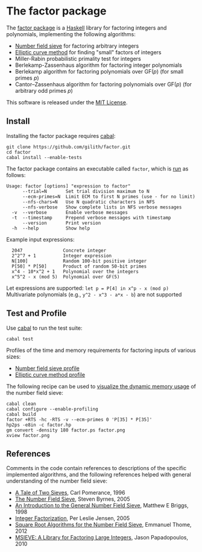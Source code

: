 The factor package
=================

The [factor package][] is a [Haskell][] library for factoring integers
and polynomials, implementing the following algorithms:

- [Number field sieve](doc/nfs-example.txt) for factoring arbitrary integers
- [Elliptic curve method](doc/ecm-example.txt) for finding "small" factors of integers
- Miller-Rabin probabilistic primality test for integers
- Berlekamp-Zassenhaus algorithm for factoring integer polynomials
- Berlekamp algorithm for factoring polynomials over GF(*p*) (for small primes *p*)
- Cantor–Zassenhaus algorithm for factoring polynomials over GF(*p*) (for arbitrary odd primes *p*)

This software is released under the [MIT License](LICENSE).

Install
-------

Installing the factor package requires [cabal][]:

    git clone https://github.com/gilith/factor.git
    cd factor
    cabal install --enable-tests

The factor package contains an executable called `factor`, which is
[run](doc/factor-usage.txt) as follows:

    Usage: factor [options] "expression to factor"
          --trial=N       Set trial division maximum to N
          --ecm-primes=N  Limit ECM to first N primes (use - for no limit)
          --nfs-chars=N   Use N quadratic characters in NFS
          --nfs-verbose   Show complete lists in NFS verbose messages
      -v  --verbose       Enable verbose messages
      -t  --timestamp     Prepend verbose messages with timestamp
          --version       Print version
      -h  --help          Show help

Example input expressions:

      2047               Concrete integer
      2^2^7 + 1          Integer expression
      N[100]             Random 100-bit positive integer
      P[50] * P[50]      Product of random 50-bit primes
      x^4 - 10*x^2 + 1   Polynomial over the integers
      x^5^2 - x (mod 5)  Polynomial over GF(5)

Let expressions are supported: `let p = P[4] in x^p - x (mod p)`  
Multivariate polynomials (e.g., `y^2 - x^3 - a*x - b`) are not supported

Test and Profile
----------------

Use [cabal][] to run the test suite:

    cabal test

Profiles of the time and memory requirements for factoring inputs of
various sizes:

- [Number field sieve profile](doc/nfs-profile.txt)
- [Elliptic curve method profile](doc/ecm-profile.txt)

The following recipe can be used to [visualize the dynamic memory
usage](doc/nfs-memory.png) of the number field sieve:

    cabal clean
    cabal configure --enable-profiling
    cabal build
    factor +RTS -hc -RTS -v --ecm-primes 0 'P[35] * P[35]'
    hp2ps -e8in -c factor.hp
    gm convert -density 180 factor.ps factor.png
    xview factor.png

References
----------

Comments in the code contain references to descriptions of the
specific implemented algorithms, and the following references helped
with general understanding of the number field sieve:

- [A Tale of Two Sieves][Pomerance1996], Carl Pomerance, 1996
- [The Number Field Sieve][Byrnes2005], Steven Byrnes, 2005
- [An Introduction to the General Number Field Sieve][Briggs1998], Matthew E Briggs, 1998
- [Integer Factorization][Jensen2005], Per Leslie Jensen, 2005
- [Square Root Algorithms for the Number Field Sieve][Thome2012], Emmanuel Thome, 2012
- [MSIEVE: A Library for Factoring Large Integers][msieve], Jason Papadopoulos, 2010

[Briggs1998]: https://vtechworks.lib.vt.edu/bitstream/handle/10919/36618/etd.pdf "An Introduction to the General Number Field Sieve"
[Byrnes2005]: https://wstein.org/129-05/final_papers/Steve_Byrnes.pdf "The Number Field Sieve"
[cabal]: https://www.haskell.org/cabal/ "Cabal"
[factor package]: https://hackage.haskell.org/package/factor "factor package"
[Haskell]: https://www.haskell.org/ "Haskell"
[Jensen2005]: http://citeseerx.ist.psu.edu/viewdoc/summary?doi=10.1.1.693.9784 "Integer Factorization"
[msieve]: https://github.com/radii/msieve "msieve"
[Pomerance1996]: https://www.ams.org/notices/199612/pomerance.pdf "A Tale of Two Sieves"
[Thome2012]: https://hal.inria.fr/hal-00756838/en "Square root algorithms for the number field sieve"
